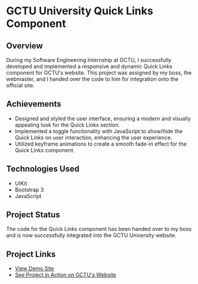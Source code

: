 # GCTU University Quick Links Component

## Overview

During my Software Engineering Internship at GCTU, I successfully developed and implemented a responsive and dynamic Quick Links component for GCTU's website. This project was assigned by my boss, the webmaster, and I handed over the code to him for integration onto the official site.

## Achievements

- Designed and styled the user interface, ensuring a modern and visually appealing look for the Quick Links section.
- Implemented a toggle functionality with JavaScript to show/hide the Quick Links on user interaction, enhancing the user experience.
- Utilized keyframe animations to create a smooth fade-in effect for the Quick Links component.

## Technologies Used

- UIKit
- Bootstrap 3
- JavaScript

## Project Status

The code for the Quick Links component has been handed over to my boss and is now successfully integrated into the GCTU University website.

## Project Links

- [View Demo Site](https://gctu-quick-links.netlify.app/)
- [See Project in Action on GCTU's Website](https://site.gctu.edu.gh/)
